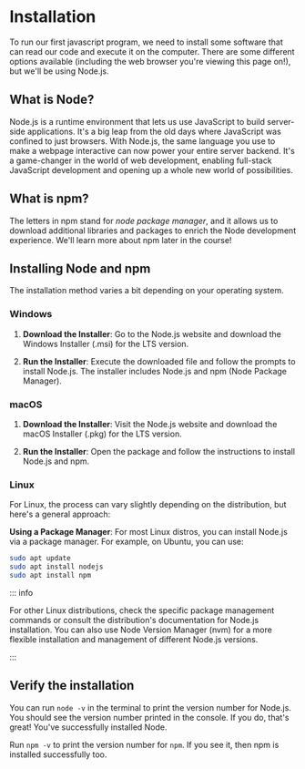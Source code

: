# Installation

To run our first javascript program, we need to install some software that can
read our code and execute it on the computer. There are some different options
available (including the web browser you're viewing this page on!), but we'll be
using Node.js.

## What is Node?

Node.js is a runtime environment that lets us use JavaScript to build
server-side applications. It's a big leap from the old days where JavaScript was
confined to just browsers. With Node.js, the same language you use to make a
webpage interactive can now power your entire server backend. It's a
game-changer in the world of web development, enabling full-stack JavaScript
development and opening up a whole new world of possibilities.

## What is npm?

The letters in npm stand for _node package manager_, and it allows us to
download additional libraries and packages to enrich the Node development
experience. We'll learn more about npm later in the course!

## Installing Node and npm

The installation method varies a bit depending on your operating system.

### Windows

1. **Download the Installer**: Go to the Node.js website and download the
   Windows Installer (.msi) for the LTS version.

1. **Run the Installer**: Execute the downloaded file and follow the prompts to
   install Node.js. The installer includes Node.js and npm (Node Package
   Manager).

### macOS

1. **Download the Installer**: Visit the Node.js website and download the macOS
   Installer (.pkg) for the LTS version.

1. **Run the Installer**: Open the package and follow the instructions to
   install Node.js and npm.

### Linux

For Linux, the process can vary slightly depending on the distribution, but
here's a general approach:

**Using a Package Manager**: For most Linux distros, you can install Node.js via
a package manager. For example, on Ubuntu, you can use:

```bash
sudo apt update
sudo apt install nodejs
sudo apt install npm
```

::: info

For other Linux distributions, check the specific package management commands or
consult the distribution's documentation for Node.js installation. You can also
use Node Version Manager (nvm) for a more flexible installation and management
of different Node.js versions.

:::

## Verify the installation

You can run `node -v` in the terminal to print the version number for Node.js.
You should see the version number printed in the console. If you do, that's
great! You've successfully installed Node.

Run `npm -v` to print the version number for `npm`. If you see it, then npm is
installed successfully too.
